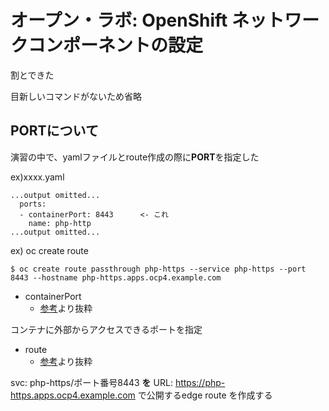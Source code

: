 # オープン・ラボ: OpenShift ネットワークコンポーネントの設定

割とできた

目新しいコマンドがないため省略

## PORTについて

演習の中で、yamlファイルとroute作成の際に**PORT**を指定した

ex)xxxx.yaml

```
...output omitted...
  ports:
  - containerPort: 8443      <- これ
    name: php-http
...output omitted...
```

ex) oc create route 

```
$ oc create route passthrough php-https --service php-https --port 8443 --hostname php-https.apps.ocp4.example.com
```

- containerPort
    - [参考](https://knowledge.sakura.ad.jp/3681/)より抜粋

コンテナに外部からアクセスできるポートを指定

- route
    - [参考](https://software.fujitsu.com/jp/manual/manualfiles/m190006/j2ul2445/01z200/j2445-00-04-02-03.html)より抜粋

svc: php-https/ポート番号8443 **を** URL: https://php-https.apps.ocp4.example.com で公開するedge route を作成する